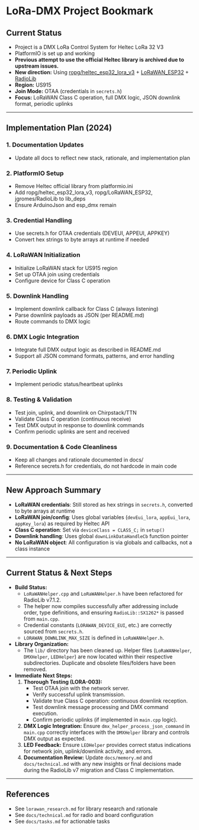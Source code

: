 # LoRa-DMX Project Bookmark

## Current Status
- Project is a DMX LoRa Control System for Heltec LoRa 32 V3
- PlatformIO is set up and working
- **Previous attempt to use the official Heltec library is archived due to upstream issues.**
- **New direction:** Using [ropg/heltec_esp32_lora_v3](https://github.com/ropg/heltec_esp32_lora_v3) + [LoRaWAN_ESP32](https://github.com/ropg/LoRaWAN_ESP32) + [RadioLib](https://github.com/jgromes/RadioLib)
- **Region:** US915
- **Join Mode:** OTAA (credentials in `secrets.h`)
- **Focus:** LoRaWAN Class C operation, full DMX logic, JSON downlink format, periodic uplinks

---

## Implementation Plan (2024)

### 1. Documentation Updates
- Update all docs to reflect new stack, rationale, and implementation plan

### 2. PlatformIO Setup
- Remove Heltec official library from platformio.ini
- Add ropg/heltec_esp32_lora_v3, ropg/LoRaWAN_ESP32, jgromes/RadioLib to lib_deps
- Ensure ArduinoJson and esp_dmx remain

### 3. Credential Handling
- Use secrets.h for OTAA credentials (DEVEUI, APPEUI, APPKEY)
- Convert hex strings to byte arrays at runtime if needed

### 4. LoRaWAN Initialization
- Initialize LoRaWAN stack for US915 region
- Set up OTAA join using credentials
- Configure device for Class C operation

### 5. Downlink Handling
- Implement downlink callback for Class C (always listening)
- Parse downlink payloads as JSON (per README.md)
- Route commands to DMX logic

### 6. DMX Logic Integration
- Integrate full DMX output logic as described in README.md
- Support all JSON command formats, patterns, and error handling

### 7. Periodic Uplink
- Implement periodic status/heartbeat uplinks

### 8. Testing & Validation
- Test join, uplink, and downlink on Chirpstack/TTN
- Validate Class C operation (continuous receive)
- Test DMX output in response to downlink commands
- Confirm periodic uplinks are sent and received

### 9. Documentation & Code Cleanliness
- Keep all changes and rationale documented in docs/
- Reference secrets.h for credentials, do not hardcode in main code

---

## New Approach Summary
- **LoRaWAN credentials**: Still stored as hex strings in `secrets.h`, converted to byte arrays at runtime
- **LoRaWAN join/config**: Uses global variables (`devEui_lora`, `appEui_lora`, `appKey_lora`) as required by Heltec API
- **Class C operation**: Set via `deviceClass = CLASS_C;` in `setup()`
- **Downlink handling**: Uses global `downLinkDataHandleCb` function pointer
- **No LoRaWAN object**: All configuration is via globals and callbacks, not a class instance

---

## Current Status & Next Steps

*   **Build Status:**
    *   `LoRaWANHelper.cpp` and `LoRaWANHelper.h` have been refactored for RadioLib v7.1.2.
    *   The helper now compiles successfully after addressing include order, type definitions, and ensuring `RadioLib::SX1262*` is passed from `main.cpp`.
    *   Credential constants (`LORAWAN_DEVICE_EUI`, etc.) are correctly sourced from `secrets.h`.
    *   `LORAWAN_DOWNLINK_MAX_SIZE` is defined in `LoRaWANHelper.h`.
*   **Library Organization:**
    *   The `lib/` directory has been cleaned up. Helper files (`LoRaWANHelper`, `DMXHelper`, `LEDHelper`) are now located within their respective subdirectories. Duplicate and obsolete files/folders have been removed.
*   **Immediate Next Steps:**
    1.  **Thorough Testing (LORA-003):**
        *   Test OTAA join with the network server.
        *   Verify successful uplink transmission.
        *   Validate true Class C operation: continuous downlink reception.
        *   Test downlink message processing and DMX command execution.
        *   Confirm periodic uplinks (if implemented in `main.cpp` logic).
    2.  **DMX Logic Integration:** Ensure `dmx_helper_process_json_command` in `main.cpp` correctly interfaces with the `DMXHelper` library and controls DMX output as expected.
    3.  **LED Feedback:** Ensure `LEDHelper` provides correct status indications for network join, uplink/downlink activity, and errors.
    4.  **Documentation Review:** Update `docs/memory.md` and `docs/technical.md` with any new insights or final decisions made during the RadioLib v7 migration and Class C implementation.

---

## References
- See `lorawan_research.md` for library research and rationale
- See `docs/technical.md` for radio and board configuration
- See `docs/tasks.md` for actionable tasks 